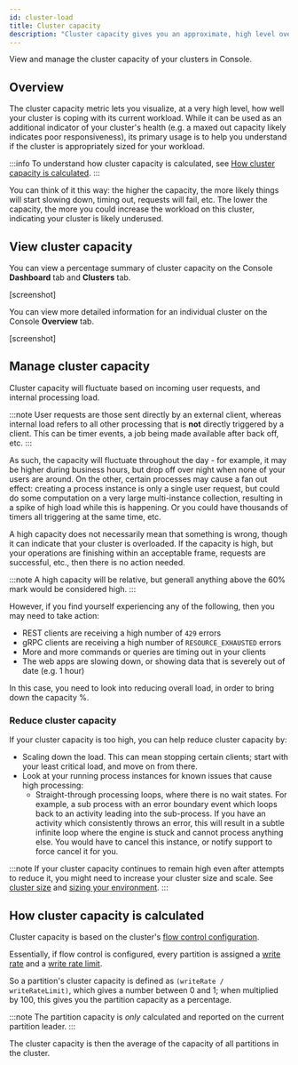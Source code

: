 ```yaml
---
id: cluster-load
title: Cluster capacity
description: "Cluster capacity gives you an approximate, high level overview of how well your cluster handles its current workload."
---
```


View and manage the cluster capacity of your clusters in Console.

## Overview

The cluster capacity metric lets you visualize, at a very high level, how well your cluster is coping with its current workload. While it can be used
as an additional indicator of your cluster's health (e.g. a maxed out capacity likely indicates poor responsiveness), its primary usage
is to help you understand if the cluster is appropriately sized for your workload.

:::info
To understand how cluster capacity is calculated, see [How cluster capacity is calculated](#how-cluster-capacity-is-calculated).
:::

You can think of it this way: the higher the capacity, the more likely things will start slowing down, timing out, requests will fail, etc.
The lower the capacity, the more you could increase the workload on this cluster, indicating your cluster is likely underused.

## View cluster capacity

You can view a percentage summary of cluster capacity on the Console **Dashboard** tab and **Clusters** tab.

[screenshot]

You can view more detailed information for an individual cluster on the Console **Overview** tab.

[screenshot]

## Manage cluster capacity

Cluster capacity will fluctuate based on incoming user requests, and internal processing load.

:::note
User requests are those sent directly by an external client, whereas internal load refers to all other processing that is **not** directly triggered
by a client. This can be timer events, a job being made available after back off, etc.
:::

As such, the capacity will fluctuate throughout the day - for example, it may be higher during business hours, but drop off over night when none of your
users are around. On the other, certain processes may cause a fan out effect: creating a process instance is only a single user request, but could do some
computation on a very large multi-instance collection, resulting in a spike of high load while this is happening. Or you could have thousands of timers all
triggering at the same time, etc.

A high capacity does not necessarily mean that something is wrong, though it can indicate that your cluster is overloaded. If the capacity is high, but
your operations are finishing within an acceptable frame, requests are successful, etc., then there is no action needed.

:::note
A high capacity will be relative, but generall anything above the 60% mark would be considered high.
:::

However, if you find yourself experiencing any of the following, then you may need to take action:
- REST clients are receiving a high number of `429` errors
- gRPC clients are receiving a high number of `RESOURCE_EXHAUSTED` errors
- More and more commands or queries are timing out in your clients
- The web apps are slowing down, or showing data that is severely out of date (e.g. 1 hour)

In this case, you need to look into reducing overall load, in order to bring down the capacity %.

### Reduce cluster capacity

If your cluster capacity is too high, you can help reduce cluster capacity by:

- Scaling down the load. This can mean stopping certain clients; start with your least critical load, and move on from there.
- Look at your running process instances for known issues that cause high processing:
  - Straight-through processing loops, where there is no wait states. For example, a sub process with an error boundary event which
    loops back to an activity leading into the sub-process. If you have an activity which consistently throws an error, this will result
    in a subtle infinite loop where the engine is stuck and cannot process anything else. You would have to cancel this instance, or notify
    support to force cancel it for you.

:::note
If your cluster capacity continues to remain high even after attempts to reduce it, you might need to increase your cluster size and scale. See [cluster size](/components/concepts/clusters.md#cluster-size) and [sizing your environment](/components/best-practices/architecture/sizing-your-environment.md).
:::

## How cluster capacity is calculated

Cluster capacity is based on the cluster's [flow control configuration](self-managed/operational-guides/configure-flow-control/).

Essentially, if flow control is configured, every partition is assigned a [write rate](self-managed/operational-guides/configure-flow-control/#exporting-and-write-rate)
and a [write rate limit](self-managed/operational-guides/configure-flow-control/#write-rate-limit).

So a partition's cluster capacity is defined as `(writeRate / writeRateLimit)`, which gives a number between 0 and 1; when multiplied by 100, this gives
you the partition capacity as a percentage.

:::note
The partition capacity is _only_ calculated and reported on the current partition leader.
:::

The cluster capacity is then the average of the capacity of all partitions in the cluster.
